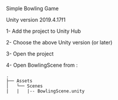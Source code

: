Simple Bowling Game

Unity version 2019.4.17f1


1- Add the project to Unity Hub 

2- Choose the above Unity version (or later)

3- Open the project

4- Open BowlingScene from :

	.
	├── Assets
	│   └── Scenes
	|   |   |-- BowlingScene.unity
   
